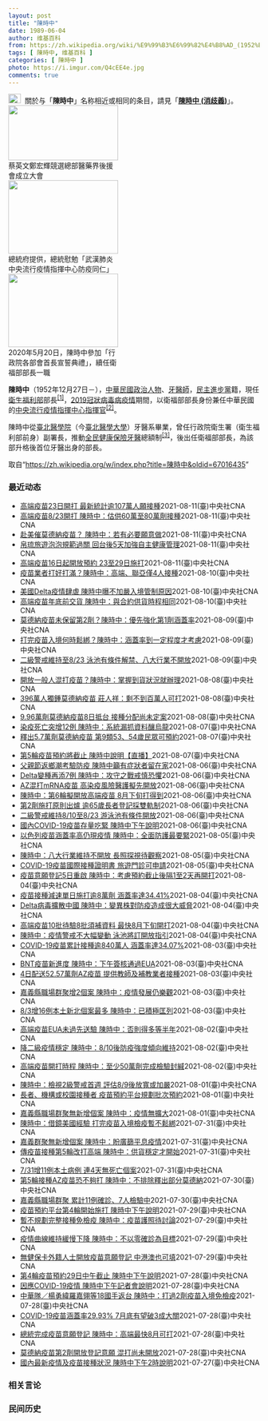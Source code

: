 ```yaml
---
layout: post
title: "陳時中"
date: 1989-06-04
author: 维基百科
from: https://zh.wikipedia.org/wiki/%E9%99%B3%E6%99%82%E4%B8%AD_(1952%E5%B9%B4)
tags: [ 陳時中, 维基百科 ]
categories: [ 陳時中 ]
photo: https://i.imgur.com/Q4cEE4e.jpg
comments: true
---
```

<div class="mw-parser-output"><div id="noteTA-54dafe5e" class="noteTA"><div class="noteTA-group"><div data-noteta-group-source="module" data-noteta-group="Medicine"></div></div></div>
<div role="note" class="hatnote navigation-not-searchable"><a href="/wiki/Wikipedia:%E6%B6%88%E6%AD%A7%E4%B9%89" title="Wikipedia:消歧义"><img alt="Disambig gray.svg" src="//upload.wikimedia.org/wikipedia/commons/thumb/5/5f/Disambig_gray.svg/25px-Disambig_gray.svg.png" decoding="async" width="25" height="19" srcset="//upload.wikimedia.org/wikipedia/commons/thumb/5/5f/Disambig_gray.svg/38px-Disambig_gray.svg.png 1.5x, //upload.wikimedia.org/wikipedia/commons/thumb/5/5f/Disambig_gray.svg/50px-Disambig_gray.svg.png 2x" data-file-width="220" data-file-height="168"></a>&nbsp;&nbsp;關於与「<b>陳時中</b>」名称相近或相同的条目，請見「<b><a href="/wiki/%E9%99%B3%E6%99%82%E4%B8%AD_(%E6%B6%88%E6%AD%A7%E7%BE%A9)" class="mw-disambig" title="陳時中 (消歧義)">陳時中 (消歧義)</a></b>」。</div>

<div class="thumb tright"><div class="thumbinner" style="width:222px;"><a href="/wiki/File:%E9%84%AD%E5%AE%8F%E8%BC%9D%E8%88%87%E9%86%AB%E6%94%BF%E4%BA%BA%E5%A3%AB%E5%90%88%E7%85%A7.jpg" class="image"><img alt="" src="//upload.wikimedia.org/wikipedia/commons/thumb/e/e0/%E9%84%AD%E5%AE%8F%E8%BC%9D%E8%88%87%E9%86%AB%E6%94%BF%E4%BA%BA%E5%A3%AB%E5%90%88%E7%85%A7.jpg/220px-%E9%84%AD%E5%AE%8F%E8%BC%9D%E8%88%87%E9%86%AB%E6%94%BF%E4%BA%BA%E5%A3%AB%E5%90%88%E7%85%A7.jpg" decoding="async" width="220" height="110" class="thumbimage" srcset="//upload.wikimedia.org/wikipedia/commons/thumb/e/e0/%E9%84%AD%E5%AE%8F%E8%BC%9D%E8%88%87%E9%86%AB%E6%94%BF%E4%BA%BA%E5%A3%AB%E5%90%88%E7%85%A7.jpg/330px-%E9%84%AD%E5%AE%8F%E8%BC%9D%E8%88%87%E9%86%AB%E6%94%BF%E4%BA%BA%E5%A3%AB%E5%90%88%E7%85%A7.jpg 1.5x, //upload.wikimedia.org/wikipedia/commons/thumb/e/e0/%E9%84%AD%E5%AE%8F%E8%BC%9D%E8%88%87%E9%86%AB%E6%94%BF%E4%BA%BA%E5%A3%AB%E5%90%88%E7%85%A7.jpg/440px-%E9%84%AD%E5%AE%8F%E8%BC%9D%E8%88%87%E9%86%AB%E6%94%BF%E4%BA%BA%E5%A3%AB%E5%90%88%E7%85%A7.jpg 2x" data-file-width="4160" data-file-height="2080"></a>  <div class="thumbcaption"><div class="magnify"><a href="/wiki/File:%E9%84%AD%E5%AE%8F%E8%BC%9D%E8%88%87%E9%86%AB%E6%94%BF%E4%BA%BA%E5%A3%AB%E5%90%88%E7%85%A7.jpg" class="internal" title="放大"></a></div>蔡英文鄭宏輝競選總部醫藥界後援會成立大會</div></div></div>
<div class="thumb tright"><div class="thumbinner" style="width:222px;"><a href="/wiki/File:02.07_%E7%B8%BD%E7%B5%B1%E6%85%B0%E5%8B%89%E3%80%8C%E5%9A%B4%E9%87%8D%E7%89%B9%E6%AE%8A%E5%82%B3%E6%9F%93%E6%80%A7%E8%82%BA%E7%82%8E%E4%B8%AD%E5%A4%AE%E6%B5%81%E8%A1%8C%E7%96%AB%E6%83%85%E6%8C%87%E6%8F%AE%E4%B8%AD%E5%BF%83%E9%98%B2%E7%96%AB%E5%90%8C%E4%BB%81%E3%80%8D_(49500116692).jpg" class="image"><img alt="" src="//upload.wikimedia.org/wikipedia/commons/thumb/9/95/02.07_%E7%B8%BD%E7%B5%B1%E6%85%B0%E5%8B%89%E3%80%8C%E5%9A%B4%E9%87%8D%E7%89%B9%E6%AE%8A%E5%82%B3%E6%9F%93%E6%80%A7%E8%82%BA%E7%82%8E%E4%B8%AD%E5%A4%AE%E6%B5%81%E8%A1%8C%E7%96%AB%E6%83%85%E6%8C%87%E6%8F%AE%E4%B8%AD%E5%BF%83%E9%98%B2%E7%96%AB%E5%90%8C%E4%BB%81%E3%80%8D_%2849500116692%29.jpg/220px-02.07_%E7%B8%BD%E7%B5%B1%E6%85%B0%E5%8B%89%E3%80%8C%E5%9A%B4%E9%87%8D%E7%89%B9%E6%AE%8A%E5%82%B3%E6%9F%93%E6%80%A7%E8%82%BA%E7%82%8E%E4%B8%AD%E5%A4%AE%E6%B5%81%E8%A1%8C%E7%96%AB%E6%83%85%E6%8C%87%E6%8F%AE%E4%B8%AD%E5%BF%83%E9%98%B2%E7%96%AB%E5%90%8C%E4%BB%81%E3%80%8D_%2849500116692%29.jpg" decoding="async" width="220" height="147" class="thumbimage" srcset="//upload.wikimedia.org/wikipedia/commons/thumb/9/95/02.07_%E7%B8%BD%E7%B5%B1%E6%85%B0%E5%8B%89%E3%80%8C%E5%9A%B4%E9%87%8D%E7%89%B9%E6%AE%8A%E5%82%B3%E6%9F%93%E6%80%A7%E8%82%BA%E7%82%8E%E4%B8%AD%E5%A4%AE%E6%B5%81%E8%A1%8C%E7%96%AB%E6%83%85%E6%8C%87%E6%8F%AE%E4%B8%AD%E5%BF%83%E9%98%B2%E7%96%AB%E5%90%8C%E4%BB%81%E3%80%8D_%2849500116692%29.jpg/330px-02.07_%E7%B8%BD%E7%B5%B1%E6%85%B0%E5%8B%89%E3%80%8C%E5%9A%B4%E9%87%8D%E7%89%B9%E6%AE%8A%E5%82%B3%E6%9F%93%E6%80%A7%E8%82%BA%E7%82%8E%E4%B8%AD%E5%A4%AE%E6%B5%81%E8%A1%8C%E7%96%AB%E6%83%85%E6%8C%87%E6%8F%AE%E4%B8%AD%E5%BF%83%E9%98%B2%E7%96%AB%E5%90%8C%E4%BB%81%E3%80%8D_%2849500116692%29.jpg 1.5x, //upload.wikimedia.org/wikipedia/commons/thumb/9/95/02.07_%E7%B8%BD%E7%B5%B1%E6%85%B0%E5%8B%89%E3%80%8C%E5%9A%B4%E9%87%8D%E7%89%B9%E6%AE%8A%E5%82%B3%E6%9F%93%E6%80%A7%E8%82%BA%E7%82%8E%E4%B8%AD%E5%A4%AE%E6%B5%81%E8%A1%8C%E7%96%AB%E6%83%85%E6%8C%87%E6%8F%AE%E4%B8%AD%E5%BF%83%E9%98%B2%E7%96%AB%E5%90%8C%E4%BB%81%E3%80%8D_%2849500116692%29.jpg/440px-02.07_%E7%B8%BD%E7%B5%B1%E6%85%B0%E5%8B%89%E3%80%8C%E5%9A%B4%E9%87%8D%E7%89%B9%E6%AE%8A%E5%82%B3%E6%9F%93%E6%80%A7%E8%82%BA%E7%82%8E%E4%B8%AD%E5%A4%AE%E6%B5%81%E8%A1%8C%E7%96%AB%E6%83%85%E6%8C%87%E6%8F%AE%E4%B8%AD%E5%BF%83%E9%98%B2%E7%96%AB%E5%90%8C%E4%BB%81%E3%80%8D_%2849500116692%29.jpg 2x" data-file-width="2048" data-file-height="1365"></a>  <div class="thumbcaption"><div class="magnify"><a href="/wiki/File:02.07_%E7%B8%BD%E7%B5%B1%E6%85%B0%E5%8B%89%E3%80%8C%E5%9A%B4%E9%87%8D%E7%89%B9%E6%AE%8A%E5%82%B3%E6%9F%93%E6%80%A7%E8%82%BA%E7%82%8E%E4%B8%AD%E5%A4%AE%E6%B5%81%E8%A1%8C%E7%96%AB%E6%83%85%E6%8C%87%E6%8F%AE%E4%B8%AD%E5%BF%83%E9%98%B2%E7%96%AB%E5%90%8C%E4%BB%81%E3%80%8D_(49500116692).jpg" class="internal" title="放大"></a></div>總統府提供，總統慰勉「武漢肺炎中央流行疫情指揮中心防疫同仁」</div></div></div>
<div class="thumb tright"><div class="thumbinner" style="width:222px;"><a href="/wiki/File:05.20_%E7%B8%BD%E7%B5%B1%E4%B8%BB%E6%8C%81%E3%80%8C%E8%A1%8C%E6%94%BF%E9%99%A2%E5%89%AF%E9%99%A2%E9%95%B7%E6%9A%A8%E5%90%84%E9%83%A8%E6%9C%83%E9%A6%96%E9%95%B7%E5%AE%A3%E8%AA%93%E5%85%B8%E7%A6%AE%E3%80%8D-%E9%99%B3%E6%99%82%E4%B8%AD.jpg" class="image"><img alt="" src="//upload.wikimedia.org/wikipedia/commons/thumb/a/aa/05.20_%E7%B8%BD%E7%B5%B1%E4%B8%BB%E6%8C%81%E3%80%8C%E8%A1%8C%E6%94%BF%E9%99%A2%E5%89%AF%E9%99%A2%E9%95%B7%E6%9A%A8%E5%90%84%E9%83%A8%E6%9C%83%E9%A6%96%E9%95%B7%E5%AE%A3%E8%AA%93%E5%85%B8%E7%A6%AE%E3%80%8D-%E9%99%B3%E6%99%82%E4%B8%AD.jpg/220px-05.20_%E7%B8%BD%E7%B5%B1%E4%B8%BB%E6%8C%81%E3%80%8C%E8%A1%8C%E6%94%BF%E9%99%A2%E5%89%AF%E9%99%A2%E9%95%B7%E6%9A%A8%E5%90%84%E9%83%A8%E6%9C%83%E9%A6%96%E9%95%B7%E5%AE%A3%E8%AA%93%E5%85%B8%E7%A6%AE%E3%80%8D-%E9%99%B3%E6%99%82%E4%B8%AD.jpg" decoding="async" width="220" height="147" class="thumbimage" srcset="//upload.wikimedia.org/wikipedia/commons/thumb/a/aa/05.20_%E7%B8%BD%E7%B5%B1%E4%B8%BB%E6%8C%81%E3%80%8C%E8%A1%8C%E6%94%BF%E9%99%A2%E5%89%AF%E9%99%A2%E9%95%B7%E6%9A%A8%E5%90%84%E9%83%A8%E6%9C%83%E9%A6%96%E9%95%B7%E5%AE%A3%E8%AA%93%E5%85%B8%E7%A6%AE%E3%80%8D-%E9%99%B3%E6%99%82%E4%B8%AD.jpg/330px-05.20_%E7%B8%BD%E7%B5%B1%E4%B8%BB%E6%8C%81%E3%80%8C%E8%A1%8C%E6%94%BF%E9%99%A2%E5%89%AF%E9%99%A2%E9%95%B7%E6%9A%A8%E5%90%84%E9%83%A8%E6%9C%83%E9%A6%96%E9%95%B7%E5%AE%A3%E8%AA%93%E5%85%B8%E7%A6%AE%E3%80%8D-%E9%99%B3%E6%99%82%E4%B8%AD.jpg 1.5x, //upload.wikimedia.org/wikipedia/commons/thumb/a/aa/05.20_%E7%B8%BD%E7%B5%B1%E4%B8%BB%E6%8C%81%E3%80%8C%E8%A1%8C%E6%94%BF%E9%99%A2%E5%89%AF%E9%99%A2%E9%95%B7%E6%9A%A8%E5%90%84%E9%83%A8%E6%9C%83%E9%A6%96%E9%95%B7%E5%AE%A3%E8%AA%93%E5%85%B8%E7%A6%AE%E3%80%8D-%E9%99%B3%E6%99%82%E4%B8%AD.jpg/440px-05.20_%E7%B8%BD%E7%B5%B1%E4%B8%BB%E6%8C%81%E3%80%8C%E8%A1%8C%E6%94%BF%E9%99%A2%E5%89%AF%E9%99%A2%E9%95%B7%E6%9A%A8%E5%90%84%E9%83%A8%E6%9C%83%E9%A6%96%E9%95%B7%E5%AE%A3%E8%AA%93%E5%85%B8%E7%A6%AE%E3%80%8D-%E9%99%B3%E6%99%82%E4%B8%AD.jpg 2x" data-file-width="2508" data-file-height="1672"></a>  <div class="thumbcaption"><div class="magnify"><a href="/wiki/File:05.20_%E7%B8%BD%E7%B5%B1%E4%B8%BB%E6%8C%81%E3%80%8C%E8%A1%8C%E6%94%BF%E9%99%A2%E5%89%AF%E9%99%A2%E9%95%B7%E6%9A%A8%E5%90%84%E9%83%A8%E6%9C%83%E9%A6%96%E9%95%B7%E5%AE%A3%E8%AA%93%E5%85%B8%E7%A6%AE%E3%80%8D-%E9%99%B3%E6%99%82%E4%B8%AD.jpg" class="internal" title="放大"></a></div>2020年5月20日，陳時中參加「行政院各部會首長宣誓典禮」，續任衛福部部長一職</div></div></div>
<p><b>陳時中</b>（1952年12月27日<span class="useeditintro" title="Template:BLP editintro">－</span>），<a href="/wiki/%E4%B8%AD%E8%8F%AF%E6%B0%91%E5%9C%8B" title="中華民國">中華民國</a><a href="/wiki/%E6%94%BF%E6%B2%BB%E4%BA%BA%E7%89%A9" title="政治人物">政治人物</a>、<a href="/wiki/%E7%89%99%E9%86%AB%E5%B8%AB" class="mw-redirect" title="牙醫師">牙醫師</a>，<a href="/wiki/%E6%B0%91%E4%B8%BB%E9%80%B2%E6%AD%A5%E9%BB%A8" title="民主進步黨">民主進步黨</a>籍，現任<a href="/wiki/%E4%B8%AD%E8%8F%AF%E6%B0%91%E5%9C%8B%E8%A1%9B%E7%94%9F%E7%A6%8F%E5%88%A9%E9%83%A8" title="中華民國衛生福利部">衛生福利部</a>部長<sup id="cite_ref-1" class="reference"><a href="#cite_note-1">[1]</a></sup>，<a href="/wiki/2019%E5%86%A0%E7%8B%80%E7%97%85%E6%AF%92%E7%97%85%E8%87%BA%E7%81%A3%E7%96%AB%E6%83%85" title="2019冠狀病毒病臺灣疫情">2019冠狀病毒病疫情</a>期間，以衛福部部長身份兼任中華民國的<a href="/wiki/%E5%9C%8B%E5%AE%B6%E8%A1%9B%E7%94%9F%E6%8C%87%E6%8F%AE%E4%B8%AD%E5%BF%83%E4%B8%AD%E5%A4%AE%E6%B5%81%E8%A1%8C%E7%96%AB%E6%83%85%E6%8C%87%E6%8F%AE%E4%B8%AD%E5%BF%83" title="國家衛生指揮中心中央流行疫情指揮中心">中央流行疫情指揮中心</a><a href="/wiki/%E6%8C%87%E6%8F%AE%E5%AE%98" title="指揮官">指揮官</a><sup id="cite_ref-2" class="reference"><a href="#cite_note-2">[2]</a></sup>。
</p><p>陳時中從<a href="/wiki/%E8%87%BA%E5%8C%97%E9%86%AB%E5%AD%B8%E9%99%A2" class="mw-redirect" title="臺北醫學院">臺北醫學院</a>（今<a href="/wiki/%E8%87%BA%E5%8C%97%E9%86%AB%E5%AD%B8%E5%A4%A7%E5%AD%B8" title="臺北醫學大學">臺北醫學大學</a>）牙醫系畢業，曾任行政院衛生署（衛生福利部前身）副署長，推動<a href="/wiki/%E5%85%A8%E6%B0%91%E5%81%A5%E5%BA%B7%E4%BF%9D%E9%9A%AA" title="全民健康保險">全民健康保險</a><a href="/wiki/%E7%89%99%E9%86%AB" title="牙醫">牙醫</a>總額制<sup id="cite_ref-3" class="reference"><a href="#cite_note-3">[3]</a></sup>，後出任衛福部部長，為該部升格後首位牙醫出身的部長。
</p>
</div><noscript><img src="//zh.wikipedia.org/wiki/Special:CentralAutoLogin/start?type=1x1" alt="" title="" width="1" height="1" style="border: none; position: absolute;"></noscript>
<div class="printfooter">取自“<a dir="ltr" href="https://zh.wikipedia.org/w/index.php?title=陳時中&amp;oldid=67016435">https://zh.wikipedia.org/w/index.php?title=陳時中&amp;oldid=67016435</a>”</div><div id="recent-news"><h3>最近动态</h3><ul><li><a href="https://nodebe4.github.io/waimei/2021-08-11/%E9%AB%98%E7%AB%AF%E7%96%AB%E8%8B%9723%E6%97%A5%E9%96%8B%E6%89%93-%E6%9C%80%E6%96%B0%E7%B5%B1%E8%A8%88%E9%80%BE107%E8%90%AC%E4%BA%BA%E9%A1%98%E6%8E%A5%E7%A8%AE" title="高端疫苗23日開打 最新統計逾107萬人願接種—— 高端疫苗23日開打，登記高端疫苗11日下午上升至107萬5740人。（食藥署提供） （中央社記者陳婕翎台北11日電）指揮中心指揮官陳時中今天下...">高端疫苗23日開打 最新統計逾107萬人願接種</a><time>2021-08-11</time><a class="tag">(臺)中央社CNA</a></li>
<li><a href="https://nodebe4.github.io/waimei/2021-08-11/%E9%AB%98%E7%AB%AF%E7%96%AB%E8%8B%978-23%E9%96%8B%E6%89%93-%E9%99%B3%E6%99%82%E4%B8%AD-%E4%BC%B0%E4%BE%9B60%E8%90%AC%E8%87%B380%E8%90%AC%E5%8A%91%E6%8E%A5%E7%A8%AE" title="高端疫苗8/23開打 陳時中：估供60萬至80萬劑接種—— 第6輪COVID-19疫苗23至29日施打，疫情指揮官陳時中11日表示，這一輪接種高端疫苗，將至少提供60萬劑，若檢驗封緘順利貨量有望...">高端疫苗8/23開打 陳時中：估供60萬至80萬劑接種</a><time>2021-08-11</time><a class="tag">(臺)中央社CNA</a></li>
<li><a href="https://nodebe4.github.io/waimei/2021-08-11/%E8%B5%B4%E7%BE%8E%E5%82%AC%E8%8E%AB%E5%BE%B7%E7%B4%8D%E7%96%AB%E8%8B%97-%E9%99%B3%E6%99%82%E4%B8%AD-%E8%8B%A5%E6%9C%89%E5%BF%85%E8%A6%81%E9%A1%98%E6%84%8F%E5%81%9A" title="赴美催莫德納疫苗？ 陳時中：若有必要願意做—— 南韓將派代表團赴美國抗議莫德納兩度延遲交貨，對於媒體詢問台灣是否比照赴美催貨，指揮中心指揮官陳時中11日說，若有必要，任何作為都願意做。（中央社檔...">赴美催莫德納疫苗？ 陳時中：若有必要願意做</a><time>2021-08-11</time><a class="tag">(臺)中央社CNA</a></li>
<li><a href="https://nodebe4.github.io/waimei/2021-08-11/%E5%B8%9B%E7%90%89%E6%97%85%E9%81%8A%E6%B3%A1%E6%B3%A1%E8%A6%8F%E7%AF%84%E9%81%8E%E9%97%9C-%E5%9B%9E%E5%8F%B0%E5%BE%8C5%E5%A4%A9%E5%8A%A0%E5%BC%B7%E8%87%AA%E4%B8%BB%E5%81%A5%E5%BA%B7%E7%AE%A1%E7%90%86" title="帛琉旅遊泡泡規範過關 回台後5天加強自主健康管理—— 疫情指揮中心指揮官陳時中11日表示，已經檢視通過重啟台帛旅遊泡泡相關規範；自帛琉返台旅客，入境台灣後5天內實施加強自主健康管理，這5天不強制...">帛琉旅遊泡泡規範過關 回台後5天加強自主健康管理</a><time>2021-08-11</time><a class="tag">(臺)中央社CNA</a></li>
<li><a href="https://nodebe4.github.io/waimei/2021-08-11/%E9%AB%98%E7%AB%AF%E7%96%AB%E8%8B%9716%E6%97%A5%E8%B5%B7%E9%96%8B%E6%94%BE%E9%A0%90%E7%B4%84-23%E8%87%B329%E6%97%A5%E6%96%BD%E6%89%93" title="高端疫苗16日起開放預約 23至29日施打—— 指揮中心指揮官陳時中公布，COVID-19公費疫苗預約平台第6期預約自16日上午10時開放，本期可接種疫苗為高端疫苗。圖為高端疫苗預充填針劑樣品。...">高端疫苗16日起開放預約 23至29日施打</a><time>2021-08-11</time><a class="tag">(臺)中央社CNA</a></li>
<li><a href="https://nodebe4.github.io/waimei/2021-08-10/%E7%96%AB%E8%8B%97%E6%A5%AD%E8%80%85%E6%89%93%E5%A5%BD%E6%89%93%E6%BB%BF-%E9%99%B3%E6%99%82%E4%B8%AD-%E9%AB%98%E7%AB%AF-%E8%81%AF%E4%BA%9E%E5%83%854%E4%BA%BA%E6%8E%A5%E7%A8%AE" title="疫苗業者打好打滿？陳時中：高端、聯亞僅4人接種—— 有立委質疑疫苗業者特權打疫苗，中央流行疫情指揮中心指揮官陳時中10日表示，有4家疫苗廠商、3家倉儲物流業者共2614人接種疫苗，但高端、聯亞員...">疫苗業者打好打滿？陳時中：高端、聯亞僅4人接種</a><time>2021-08-10</time><a class="tag">(臺)中央社CNA</a></li>
<li><a href="https://nodebe4.github.io/waimei/2021-08-10/%E7%BE%8E%E5%9C%8BDelta%E7%96%AB%E6%83%85%E8%82%86%E8%99%90-%E9%99%B3%E6%99%82%E4%B8%AD%E6%9B%9D%E4%B8%8D%E5%8A%A0%E5%9A%B4%E5%85%A5%E5%A2%83%E7%AE%A1%E5%88%B6%E5%8E%9F%E5%9B%A0" title="美國Delta疫情肆虐 陳時中曝不加嚴入境管制原因—— 指揮中心指揮官陳時中解釋，之所以不將入境者通通安排到集中檢疫所，主要是考量國內萬一出現疫情，會需要集中檢疫所作為緩衝空間。圖為旅客穿著防護...">美國Delta疫情肆虐 陳時中曝不加嚴入境管制原因</a><time>2021-08-10</time><a class="tag">(臺)中央社CNA</a></li>
<li><a href="https://nodebe4.github.io/waimei/2021-08-10/%E9%AB%98%E7%AB%AF%E7%96%AB%E8%8B%97%E5%B9%B4%E5%BA%95%E5%89%8D%E4%BA%A4%E8%B2%A8-%E9%99%B3%E6%99%82%E4%B8%AD-%E8%88%87%E5%90%88%E7%B4%84%E4%BE%9B%E8%B2%A8%E6%99%82%E7%A8%8B%E7%9B%B8%E5%90%8C" title="高端疫苗年底前交貨 陳時中：與合約供貨時程相同—— 高端公司9日表示，與政府簽訂的500萬劑COVID-19疫苗採購合約，將在年底以前提早交貨完畢。（食藥署提供） （中央社記者陳婕翎、張茗喧台北...">高端疫苗年底前交貨 陳時中：與合約供貨時程相同</a><time>2021-08-10</time><a class="tag">(臺)中央社CNA</a></li>
<li><a href="https://nodebe4.github.io/waimei/2021-08-09/%E8%8E%AB%E5%BE%B7%E7%B4%8D%E7%96%AB%E8%8B%97%E6%9C%AA%E4%BF%9D%E7%95%99%E7%AC%AC2%E5%8A%91-%E9%99%B3%E6%99%82%E4%B8%AD-%E5%84%AA%E5%85%88%E5%BC%B7%E5%8C%96%E7%AC%AC1%E5%8A%91%E6%B6%B5%E8%93%8B%E7%8E%87" title="莫德納疫苗未保留第2劑？陳時中：優先強化第1劑涵蓋率—— 對於外界擔心莫德納疫苗到貨量少怕等不到第2劑，質疑中央無事先保留，指揮中心指揮官陳時中9日重申，始終秉持強化第1劑涵蓋率。圖為台北花博爭...">莫德納疫苗未保留第2劑？陳時中：優先強化第1劑涵蓋率</a><time>2021-08-09</time><a class="tag">(臺)中央社CNA</a></li>
<li><a href="https://nodebe4.github.io/waimei/2021-08-09/%E6%89%93%E5%AE%8C%E7%96%AB%E8%8B%97%E5%85%A5%E5%A2%83%E4%BD%95%E6%99%82%E9%AC%86%E7%B6%81-%E9%99%B3%E6%99%82%E4%B8%AD-%E6%B6%B5%E8%93%8B%E7%8E%87%E5%88%B0%E4%B8%80%E5%AE%9A%E7%A8%8B%E5%BA%A6%E6%89%8D%E8%80%83%E6%85%AE" title="打完疫苗入境何時鬆綁？陳時中：涵蓋率到一定程度才考慮—— 指揮中心指揮官陳時中9日表示，等到國內疫苗涵蓋率達一定程度，才會考慮鬆綁入境檢疫措施。圖為桃園機場旅客。（中央社檔案照片） （中央社記者...">打完疫苗入境何時鬆綁？陳時中：涵蓋率到一定程度才考慮</a><time>2021-08-09</time><a class="tag">(臺)中央社CNA</a></li>
<li><a href="https://nodebe4.github.io/waimei/2021-08-09/%E4%BA%8C%E7%B4%9A%E8%AD%A6%E6%88%92%E7%B6%AD%E6%8C%81%E8%87%B38-23-%E6%B3%B3%E6%B1%A0%E6%9C%89%E6%A2%9D%E4%BB%B6%E8%A7%A3%E7%A6%81-%E5%85%AB%E5%A4%A7%E8%A1%8C%E6%A5%AD%E4%B8%8D%E9%96%8B%E6%94%BE" title="二級警戒維持至8/23 泳池有條件解禁、八大行業不開放—— 指揮中心指揮官陳時中9日宣布，自10日至23日維持疫情警戒標準為第二級，但游泳池有條件開放。（指揮中心提供） （中央社記者陳婕翎、張茗...">二級警戒維持至8/23 泳池有條件解禁、八大行業不開放</a><time>2021-08-09</time><a class="tag">(臺)中央社CNA</a></li>
<li><a href="https://nodebe4.github.io/waimei/2021-08-08/%E9%96%8B%E6%94%BE%E4%B8%80%E8%88%AC%E4%BA%BA%E6%B7%B7%E6%89%93%E7%96%AB%E8%8B%97-%E9%99%B3%E6%99%82%E4%B8%AD-%E6%8E%8C%E6%8F%A1%E5%88%B0%E8%B2%A8%E7%8B%80%E6%B3%81%E5%B0%B1%E8%BE%A6%E7%90%86" title="開放一般人混打疫苗？陳時中：掌握到貨狀況就辦理—— （中央社記者陳婕翎、張茗喧台北8日電）針對COVID-19專責醫療院所設置專責病房、負壓隔離病房或採檢院所第一線醫護人員，本週起開放混打疫苗；...">開放一般人混打疫苗？陳時中：掌握到貨狀況就辦理</a><time>2021-08-08</time><a class="tag">(臺)中央社CNA</a></li>
<li><a href="https://nodebe4.github.io/waimei/2021-08-08/396%E8%90%AC%E4%BA%BA%E7%8D%A8%E9%8D%BE%E8%8E%AB%E5%BE%B7%E7%B4%8D%E7%96%AB%E8%8B%97-%E8%8E%8A%E4%BA%BA%E7%A5%A5-%E5%89%A9%E4%B8%8D%E5%88%B0%E7%99%BE%E8%90%AC%E4%BA%BA%E5%8F%AF%E6%89%93" title="396萬人獨鍾莫德納疫苗 莊人祥：剩不到百萬人可打—— （中央社記者陳婕翎、張茗喧台北8日電）COVID-19疫苗最新意願登記，達396萬人獨鍾莫德納疫苗，但指揮官陳時中今天下午坦言，莫德納的量...">396萬人獨鍾莫德納疫苗 莊人祥：剩不到百萬人可打</a><time>2021-08-08</time><a class="tag">(臺)中央社CNA</a></li>
<li><a href="https://nodebe4.github.io/waimei/2021-08-08/9.96%E8%90%AC%E5%8A%91%E8%8E%AB%E5%BE%B7%E7%B4%8D%E7%96%AB%E8%8B%978%E6%97%A5%E6%8A%B5%E5%8F%B0-%E6%8E%A5%E7%A8%AE%E5%88%86%E9%85%8D%E5%B0%9A%E6%9C%AA%E5%AE%9A%E6%A1%88" title="9.96萬劑莫德納疫苗8日抵台 接種分配尚未定案—— 疫情指揮中心指揮官陳時中8日表示，第5批採購莫德納疫苗9.96萬劑預定下午3時50分抵達桃園國際機場。圖為行政院長蘇貞昌在臉書曝光莫德納疫苗...">9.96萬劑莫德納疫苗8日抵台 接種分配尚未定案</a><time>2021-08-08</time><a class="tag">(臺)中央社CNA</a></li>
<li><a href="https://nodebe4.github.io/waimei/2021-08-07/%E6%9F%93%E7%96%AB%E6%AD%BB%E4%BA%A1%E7%AA%81%E5%A2%9E12%E4%BE%8B-%E9%99%B3%E6%99%82%E4%B8%AD-%E7%B3%BB%E7%B5%B1%E6%BC%8F%E6%8A%93%E8%B3%87%E6%96%99%E9%87%80%E7%83%8F%E9%BE%8D" title="染疫死亡突增12例 陳時中：系統漏抓資料釀烏龍—— 國內COVID-19死亡個案7日新增12例，指揮中心指揮官陳時中解釋，主要是日前修改系統，導致彙整死亡個案時漏抓資料。（中央社檔案照片） （中...">染疫死亡突增12例 陳時中：系統漏抓資料釀烏龍</a><time>2021-08-07</time><a class="tag">(臺)中央社CNA</a></li>
<li><a href="https://nodebe4.github.io/waimei/2021-08-07/%E9%87%8B%E5%87%BA5.7%E8%90%AC%E5%8A%91%E8%8E%AB%E5%BE%B7%E7%B4%8D%E7%96%AB%E8%8B%97-%E7%AC%AC9%E9%A1%9E53-54%E6%AD%B2%E6%B0%91%E7%9C%BE%E5%8F%AF%E9%A0%90%E7%B4%84" title="釋出5.7萬劑莫德納疫苗 第9類53、54歲民眾可預約—— （中央社記者張茗喧、江慧珺台北7日電）因應第5輪僅85%民眾預約疫苗，指揮中心指揮官陳時中今天宣布釋出5.7萬名莫德納名額，凡是7月1...">釋出5.7萬劑莫德納疫苗  第9類53、54歲民眾可預約</a><time>2021-08-07</time><a class="tag">(臺)中央社CNA</a></li>
<li><a href="https://nodebe4.github.io/waimei/2021-08-07/%E7%AC%AC5%E8%BC%AA%E7%96%AB%E8%8B%97%E9%A0%90%E7%B4%84%E5%B0%87%E6%88%AA%E6%AD%A2-%E9%99%B3%E6%99%82%E4%B8%AD%E8%AA%AA%E6%98%8E-%E7%9B%B4%E6%92%AD" title="第5輪疫苗預約將截止 陳時中說明【直播】—— 影片來源：衛生福利部疾病管制署 （中央社記者江慧珺台北7日電）第5輪疫苗預約將截止，受到熱帶性低氣壓及西南氣流影響，西半部多個縣市停班課，COVID...">第5輪疫苗預約將截止 陳時中說明【直播】</a><time>2021-08-07</time><a class="tag">(臺)中央社CNA</a></li>
<li><a href="https://nodebe4.github.io/waimei/2021-08-06/%E7%88%B6%E8%A6%AA%E7%AF%80%E8%BF%94%E9%84%89%E6%BD%AE%E8%80%83%E9%A9%97%E9%98%B2%E7%96%AB-%E9%99%B3%E6%99%82%E4%B8%AD%E7%B1%B2%E6%9C%89%E7%97%87%E7%8B%80%E8%80%85%E7%95%99%E5%9C%A8%E5%AE%B6" title="父親節返鄉潮考驗防疫 陳時中籲有症狀者留在家—— 父親節返鄉潮將近，指揮中心指揮官陳時中6日呼籲有症狀務必留在家休息。圖為連假期間，民眾帶著行李箱準備搭車。（中央社檔案照片） （中央社記者張茗喧...">父親節返鄉潮考驗防疫 陳時中籲有症狀者留在家</a><time>2021-08-06</time><a class="tag">(臺)中央社CNA</a></li>
<li><a href="https://nodebe4.github.io/waimei/2021-08-06/Delta%E8%AE%8A%E7%A8%AE%E5%86%8D%E6%B7%BB7%E4%BE%8B-%E9%99%B3%E6%99%82%E4%B8%AD-%E6%94%BB%E5%AE%88%E4%B9%8B%E6%88%B0%E6%88%92%E6%85%8E%E6%81%90%E6%87%BC" title="Delta變種再添7例 陳時中：攻守之戰戒慎恐懼—— 指揮中心6日公布最新COVID-19病毒基因定序結果，國內再增7例Delta變異株境外移入個案。圖為桃園機場旅客檢疫處。（中央社檔案照片） ...">Delta變種再添7例 陳時中：攻守之戰戒慎恐懼</a><time>2021-08-06</time><a class="tag">(臺)中央社CNA</a></li>
<li><a href="https://nodebe4.github.io/waimei/2021-08-06/AZ%E6%B7%B7%E6%89%93mRNA%E7%96%AB%E8%8B%97-%E9%AB%98%E6%9F%93%E7%96%AB%E9%A2%A8%E9%9A%AA%E9%86%AB%E8%AD%B7%E6%93%AC%E5%85%88%E9%96%8B%E6%94%BE" title="AZ混打mRNA疫苗 高染疫風險醫護擬先開放—— AZ混打mRNA疫苗政策有新方向，中央流行疫情指揮中心指揮官陳時中表示，未來擬優先開放第一線直接接觸染疫個案的醫護混打，以即時增加防護能力。（中...">AZ混打mRNA疫苗 高染疫風險醫護擬先開放</a><time>2021-08-06</time><a class="tag">(臺)中央社CNA</a></li>
<li><a href="https://nodebe4.github.io/waimei/2021-08-06/%E9%99%B3%E6%99%82%E4%B8%AD-%E7%AC%AC6%E8%BC%AA%E6%93%AC%E9%96%8B%E6%94%BE%E9%AB%98%E7%AB%AF%E7%96%AB%E8%8B%97-8%E6%9C%88%E4%B8%8B%E6%97%AC%E6%89%93%E5%BE%97%E5%88%B0" title="陳時中：第6輪擬開放高端疫苗 8月下旬打得到—— 指揮中心指揮官陳時中表示，根據目前規劃，預計第6輪開打高端疫苗，預計8月下旬就打得到。（衛福部食藥署提供） （中央社記者張茗喧、江慧珺台北6日電...">陳時中：第6輪擬開放高端疫苗 8月下旬打得到</a><time>2021-08-06</time><a class="tag">(臺)中央社CNA</a></li>
<li><a href="https://nodebe4.github.io/waimei/2021-08-06/%E7%AC%AC2%E5%8A%91%E6%96%BD%E6%89%93%E5%8E%9F%E5%89%87%E5%87%BA%E7%88%90-%E9%80%BE65%E6%AD%B2%E9%95%B7%E8%80%85%E7%99%BB%E8%A8%98%E6%8E%A1%E9%9B%99%E8%BB%8C%E5%88%B6" title="第2劑施打原則出爐 逾65歲長者登記採雙軌制—— 疫情指揮官陳時中6日宣布第2劑疫苗施打原則，65歲以上第1劑滿10週就能上平台登記或由政府預約。（中央社檔案照片） （中央社記者張茗喧、江慧珺台...">第2劑施打原則出爐 逾65歲長者登記採雙軌制</a><time>2021-08-06</time><a class="tag">(臺)中央社CNA</a></li>
<li><a href="https://nodebe4.github.io/waimei/2021-08-06/%E4%BA%8C%E7%B4%9A%E8%AD%A6%E6%88%92%E7%B6%AD%E6%8C%818-10%E8%87%B38-23-%E6%B8%B8%E6%B3%B3%E6%B1%A0%E6%9C%89%E6%A2%9D%E4%BB%B6%E9%96%8B%E6%94%BE" title="二級警戒維持8/10至8/23 游泳池有條件開放—— 疫情指揮中心指揮官陳時中宣布，8月10日至23日全國維持二級警戒，但將有條件開放游泳池，須落實預約制、實聯制。圖為新莊運動中心游泳池。（中央...">二級警戒維持8/10至8/23 游泳池有條件開放</a><time>2021-08-06</time><a class="tag">(臺)中央社CNA</a></li>
<li><a href="https://nodebe4.github.io/waimei/2021-08-06/%E5%9C%8B%E5%85%A7COVID-19%E7%96%AB%E8%8B%97%E5%AD%98%E9%87%8F%E5%90%83%E7%B7%8A-%E9%99%B3%E6%99%82%E4%B8%AD%E4%B8%8B%E5%8D%88%E8%AA%AA%E6%98%8E" title="國內COVID-19疫苗存量吃緊 陳時中下午說明—— （中央社記者江慧珺台北6日電）第5輪疫苗昨天開放預約，符合資格者已完成約7成，但因疫苗供貨不足，第4 、5輪施打完畢後，若無新疫苗進貨，國內...">國內COVID-19疫苗存量吃緊 陳時中下午說明</a><time>2021-08-06</time><a class="tag">(臺)中央社CNA</a></li>
<li><a href="https://nodebe4.github.io/waimei/2021-08-05/%E4%BB%A5%E8%89%B2%E5%88%97%E7%96%AB%E8%8B%97%E6%B6%B5%E8%93%8B%E7%8E%87%E9%AB%98%E4%BB%8D%E7%8F%BE%E7%96%AB%E6%83%85-%E9%99%B3%E6%99%82%E4%B8%AD-%E5%85%A8%E9%9D%A2%E9%98%B2%E8%AD%B7%E6%9C%80%E8%A6%81%E7%B7%8A" title="以色列疫苗涵蓋率高仍現疫情 陳時中：全面防護最要緊—— （中央社記者陳婕翎、江慧珺台北5日電）國內COVID-19疫苗短缺，指揮中心指揮官陳時中說，昨天接種9.7萬劑，與現階段每日接種數約10萬...">以色列疫苗涵蓋率高仍現疫情 陳時中：全面防護最要緊</a><time>2021-08-05</time><a class="tag">(臺)中央社CNA</a></li>
<li><a href="https://nodebe4.github.io/waimei/2021-08-05/%E9%99%B3%E6%99%82%E4%B8%AD-%E5%85%AB%E5%A4%A7%E8%A1%8C%E6%A5%AD%E7%B6%AD%E6%8C%81%E4%B8%8D%E9%96%8B%E6%94%BE-%E9%95%B7%E7%85%A7%E6%8E%A2%E8%A6%96%E5%BE%85%E8%A7%80%E5%AF%9F" title="陳時中：八大行業維持不開放 長照探視待觀察—— 對於台北市政府討論萬華茶藝館分3階段復業，中央流行疫情指揮中心指揮官陳時中5日表示，八大行業目前不在開放之列。（中央社檔案照片） （中央社記者江慧...">陳時中：八大行業維持不開放 長照探視待觀察</a><time>2021-08-05</time><a class="tag">(臺)中央社CNA</a></li>
<li><a href="https://nodebe4.github.io/waimei/2021-08-05/COVID-19%E7%96%AB%E8%8B%97%E5%9C%8B%E9%9A%9B%E6%8E%A5%E7%A8%AE%E8%AD%89%E6%98%8E%E6%9B%B8-%E6%97%85%E9%81%8A%E9%96%80%E8%A8%BA%E5%8F%AF%E7%94%B3%E8%AB%8B" title="COVID-19疫苗國際接種證明書 旅遊門診可申請—— （中央社記者陳婕翎、江慧珺台北5日電）COVID-19國際疫情蠢動，各國陸續制定入境條件須持有疫苗接種證明，指揮中心指揮官陳時中今天表示，...">COVID-19疫苗國際接種證明書 旅遊門診可申請</a><time>2021-08-05</time><a class="tag">(臺)中央社CNA</a></li>
<li><a href="https://nodebe4.github.io/waimei/2021-08-04/%E7%96%AB%E8%8B%97%E6%84%8F%E9%A1%98%E7%99%BB%E8%A8%985%E6%97%A5%E9%87%8D%E5%95%9F-%E9%99%B3%E6%99%82%E4%B8%AD-%E8%80%83%E6%85%AE%E9%A0%90%E7%B4%84%E6%88%AA%E6%AD%A2%E5%BE%8C%E9%9A%941%E8%87%B32%E5%A4%A9%E5%86%8D%E9%96%8B%E6%89%93" title="疫苗意願登記5日重啟 陳時中：考慮預約截止後隔1至2天再開打—— 第5輪疫苗預約5日上午開放，意願登記則於下午重啟。指揮官陳時中4日表示，先前疫苗銜接有空檔，造成地方不安全感，故規劃預約截止到開...">疫苗意願登記5日重啟 陳時中：考慮預約截止後隔1至2天再開打</a><time>2021-08-04</time><a class="tag">(臺)中央社CNA</a></li>
<li><a href="https://nodebe4.github.io/waimei/2021-08-04/%E7%96%AB%E8%8B%97%E6%8E%A5%E7%A8%AE%E6%B8%9B%E9%80%9F%E5%96%AE%E6%97%A5%E6%96%BD%E6%89%93%E9%80%BE8%E8%90%AC%E5%8A%91-%E6%B6%B5%E8%93%8B%E7%8E%87%E9%81%9434.41" title="疫苗接種減速單日施打逾8萬劑 涵蓋率達34.41%—— （中央社記者陳婕翎、江慧珺台北4日電）國內COVID-19疫苗存量吃緊，接種減速，指揮中心指揮官陳時中今天下午坦言，昨天接種數確實較少，單...">疫苗接種減速單日施打逾8萬劑  涵蓋率達34.41%</a><time>2021-08-04</time><a class="tag">(臺)中央社CNA</a></li>
<li><a href="https://nodebe4.github.io/waimei/2021-08-04/Delta%E7%97%85%E6%AF%92%E6%93%B4%E6%95%A3%E4%B8%AD%E5%9C%8B-%E9%99%B3%E6%99%82%E4%B8%AD-%E8%AE%8A%E7%95%B0%E6%A0%AA%E5%B0%8D%E9%98%B2%E7%96%AB%E9%80%A0%E6%88%90%E5%BE%88%E5%A4%A7%E5%A8%81%E8%84%85" title="Delta病毒擴散中國 陳時中：變異株對防疫造成很大威脅—— 中國近期疫情從7月20日南京機場開始傳播，湖南張家界又成為另一個散發源頭，海南島8月1日也出現1例確診者，Delta變異株疫情迅速向...">Delta病毒擴散中國 陳時中：變異株對防疫造成很大威脅</a><time>2021-08-04</time><a class="tag">(臺)中央社CNA</a></li>
<li><a href="https://nodebe4.github.io/waimei/2021-08-04/%E9%AB%98%E7%AB%AF%E7%96%AB%E8%8B%9710%E6%89%B9%E5%BE%85%E9%A9%978%E6%89%B9%E9%A0%88%E8%A3%9C%E8%B3%87%E6%96%99-%E6%9C%80%E5%BF%AB8%E6%9C%88%E4%B8%8B%E6%97%AC%E9%96%8B%E6%89%93" title="高端疫苗10批待驗8批須補資料 最快8月下旬開打—— （中央社記者陳婕翎、江慧珺台北4日電）疫情指揮中心指揮官陳時中今天表示，截至目前，高端疫苗已有4批產品完成封緘，10批疫苗待檢驗、8批須重新...">高端疫苗10批待驗8批須補資料 最快8月下旬開打</a><time>2021-08-04</time><a class="tag">(臺)中央社CNA</a></li>
<li><a href="https://nodebe4.github.io/waimei/2021-08-04/%E9%99%B3%E6%99%82%E4%B8%AD-%E7%96%AB%E6%83%85%E8%AD%A6%E6%88%92%E4%B8%8D%E5%A4%A7%E5%B9%85%E8%AE%8A%E5%8B%95-%E6%B3%B3%E6%B1%A0%E5%B0%87%E8%A8%82%E9%96%8B%E6%94%BE%E6%8C%87%E5%BC%95" title="陳時中：疫情警戒不大幅變動 泳池將訂開放指引—— 疫情指揮中心指揮官陳時中4日表示，9日之後二級警戒並無大幅變動的打算，僅針對個別問題解決，如游泳池將訂定相關指引開放。圖為南港運動中心游泳池畔。...">陳時中：疫情警戒不大幅變動 泳池將訂開放指引</a><time>2021-08-04</time><a class="tag">(臺)中央社CNA</a></li>
<li><a href="https://nodebe4.github.io/waimei/2021-08-03/COVID-19%E7%96%AB%E8%8B%97%E7%B4%AF%E8%A8%88%E6%8E%A5%E7%A8%AE%E9%80%BE840%E8%90%AC%E4%BA%BA-%E6%B6%B5%E8%93%8B%E7%8E%87%E9%81%9434.07" title="COVID-19疫苗累計接種逾840萬人 涵蓋率達34.07%—— （中央社記者陳婕翎、江慧珺台北3日電）國內COVID-19疫苗接種速度加快，指揮中心指揮官陳時中今天公布，截至目前為止，累計接...">COVID-19疫苗累計接種逾840萬人 涵蓋率達34.07%</a><time>2021-08-03</time><a class="tag">(臺)中央社CNA</a></li>
<li><a href="https://nodebe4.github.io/waimei/2021-08-03/BNT%E7%96%AB%E8%8B%97%E6%96%B0%E9%80%B2%E5%BA%A6-%E9%99%B3%E6%99%82%E4%B8%AD-%E4%B8%8B%E5%8D%88%E7%B0%BD%E6%A0%B8%E9%80%9A%E9%81%8EEUA" title="BNT疫苗新進度 陳時中：下午簽核通過EUA—— 指揮中心指揮官陳時中透露，3日下午將簽核公文通過BNT疫苗的EUA，讓疫苗製造與輸台的排程較順利。（圖取自twitter.com/BioNTec...">BNT疫苗新進度 陳時中：下午簽核通過EUA</a><time>2021-08-03</time><a class="tag">(臺)中央社CNA</a></li>
<li><a href="https://nodebe4.github.io/waimei/2021-08-03/4%E6%97%A5%E9%85%8D%E9%80%8152.57%E8%90%AC%E5%8A%91AZ%E7%96%AB%E8%8B%97-%E6%8F%90%E4%BE%9B%E6%95%99%E5%B8%AB%E5%8F%8A%E8%A3%9C%E6%95%99%E6%A5%AD%E8%80%85%E6%8E%A5%E7%A8%AE" title="4日配送52.57萬劑AZ疫苗 提供教師及補教業者接種—— （中央社記者陳婕翎、江慧珺台北3日電）指揮中心指揮官陳時中今天下午在記者會中公布，指揮中心將於8月4日配送52.57萬劑AZ疫苗，供地...">4日配送52.57萬劑AZ疫苗 提供教師及補教業者接種</a><time>2021-08-03</time><a class="tag">(臺)中央社CNA</a></li>
<li><a href="https://nodebe4.github.io/waimei/2021-08-03/%E5%98%89%E7%BE%A9%E7%B8%A3%E8%81%B7%E5%A0%B4%E7%BE%A4%E8%81%9A%E5%A2%9E2%E5%80%8B%E6%A1%88-%E9%99%B3%E6%99%82%E4%B8%AD-%E7%96%AB%E6%83%85%E7%99%BC%E5%B1%95%E4%BB%8D%E6%A8%82%E8%A7%80" title="嘉義縣職場群聚增2個案 陳時中：疫情發展仍樂觀—— 嘉義縣爆發COVID-19職場群聚感染，3日新增2例個案，累積13例確診。（指揮中心提供） （中央社記者陳婕翎、江慧珺台北3日電）嘉義縣爆發C...">嘉義縣職場群聚增2個案 陳時中：疫情發展仍樂觀</a><time>2021-08-03</time><a class="tag">(臺)中央社CNA</a></li>
<li><a href="https://nodebe4.github.io/waimei/2021-08-03/8-3%E5%A2%9E16%E4%BE%8B%E6%9C%AC%E5%9C%9F%E6%96%B0%E5%8C%97%E5%80%8B%E6%A1%88%E6%9C%80%E5%A4%9A-%E9%99%B3%E6%99%82%E4%B8%AD-%E5%B7%B2%E7%A9%8D%E6%A5%B5%E5%8C%A1%E5%88%97" title="8/3增16例本土新北個案最多 陳時中：已積極匡列—— 國內3日新增19例COVID-19本土病例，另新增2名死亡個案。（中央社製圖） （中央社記者陳婕翎、江慧珺台北3日電）指揮中心公布，今天國...">8/3增16例本土新北個案最多 陳時中：已積極匡列</a><time>2021-08-03</time><a class="tag">(臺)中央社CNA</a></li>
<li><a href="https://nodebe4.github.io/waimei/2021-08-02/%E9%AB%98%E7%AB%AF%E7%96%AB%E8%8B%97EUA%E6%9C%AA%E9%81%8E%E5%85%88%E9%80%81%E9%A9%97-%E9%99%B3%E6%99%82%E4%B8%AD-%E5%90%A6%E5%89%87%E5%BE%97%E5%A4%9A%E7%AD%89%E5%8D%8A%E5%B9%B4" title="高端疫苗EUA未過先送驗 陳時中：否則得多等半年—— 食藥署2日宣布，首4批高端疫苗已完成檢驗並核發封緘證明書，共26萬5528劑疫苗正在進行封緘作業，預計傍晚可放行，效期約6個月。（食藥署提供...">高端疫苗EUA未過先送驗 陳時中：否則得多等半年</a><time>2021-08-02</time><a class="tag">(臺)中央社CNA</a></li>
<li><a href="https://nodebe4.github.io/waimei/2021-08-02/%E9%99%8D%E4%BA%8C%E7%B4%9A%E7%96%AB%E6%83%85%E7%A9%A9%E5%AE%9A-%E9%99%B3%E6%99%82%E4%B8%AD-8-10%E5%BE%8C%E9%98%B2%E7%96%AB%E5%BC%B7%E5%BA%A6%E5%82%BE%E5%90%91%E7%B6%AD%E6%8C%81" title="降二級疫情穩定 陳時中：8/10後防疫強度傾向維持—— 國內疫情警戒降至第二級，指揮中心指揮官陳時中2日表示，初步評估10日後應無須再次加嚴管制，但鬆綁可能性較低，防疫管制傾向維持不變。圖為1日...">降二級疫情穩定 陳時中：8/10後防疫強度傾向維持</a><time>2021-08-02</time><a class="tag">(臺)中央社CNA</a></li>
<li><a href="https://nodebe4.github.io/waimei/2021-08-02/%E9%AB%98%E7%AB%AF%E7%96%AB%E8%8B%97%E9%96%8B%E6%89%93%E6%99%82%E7%A8%8B-%E9%99%B3%E6%99%82%E4%B8%AD-%E8%87%B3%E5%B0%9150%E8%90%AC%E5%8A%91%E5%AE%8C%E6%88%90%E6%AA%A2%E9%A9%97%E5%B0%81%E7%B7%98" title="高端疫苗開打時程 陳時中：至少50萬劑完成檢驗封緘—— 約26萬劑高端COVID-19疫苗2日完成檢驗封緘，指揮中心指揮官陳時中表示，預計至少累積50至60萬劑完成檢驗封緘，才可開放接種。（中央...">高端疫苗開打時程 陳時中：至少50萬劑完成檢驗封緘</a><time>2021-08-02</time><a class="tag">(臺)中央社CNA</a></li>
<li><a href="https://nodebe4.github.io/waimei/2021-08-01/%E9%99%B3%E6%99%82%E4%B8%AD-%E6%AA%A2%E8%A6%962%E7%B4%9A%E8%AD%A6%E6%88%92%E9%A6%96%E9%80%B1-%E8%A9%95%E4%BC%B08-9%E5%BE%8C%E6%94%BE%E5%AF%AC%E6%88%96%E5%8A%A0%E5%9A%B4" title="陳時中：檢視2級警戒首週 評估8/9後放寬或加嚴—— （中央社記者陳婕翎、張茗喧台北1日電）國內疫情警戒降至第2級，今天邁入降級首週，指揮中心指揮官陳時中說，正在審視降級防疫成果，匯集主管單位意...">陳時中：檢視2級警戒首週  評估8/9後放寬或加嚴</a><time>2021-08-01</time><a class="tag">(臺)中央社CNA</a></li>
<li><a href="https://nodebe4.github.io/waimei/2021-08-01/%E9%95%B7%E8%80%85-%E6%A9%9F%E6%A7%8B%E6%88%96%E6%A0%A1%E5%9C%92%E6%8E%A5%E7%A8%AE%E8%80%85-%E7%96%AB%E8%8B%97%E9%A0%90%E7%B4%84%E5%B9%B3%E5%8F%B0%E8%A6%8F%E5%8A%83%E6%89%B9%E6%AC%A1%E9%A0%90%E7%B4%84" title="長者、機構或校園接種者 疫苗預約平台規劃批次預約—— 指揮中心指揮官陳時中1日指出，針對具數位落差長者，或需集體接種，如機構或未來的校園接種，將規劃疫苗預約平台批次預約等功能。（中央社檔案照片）...">長者、機構或校園接種者 疫苗預約平台規劃批次預約</a><time>2021-08-01</time><a class="tag">(臺)中央社CNA</a></li>
<li><a href="https://nodebe4.github.io/waimei/2021-08-01/%E5%98%89%E7%BE%A9%E7%B8%A3%E8%81%B7%E5%A0%B4%E7%BE%A4%E8%81%9A%E7%84%A1%E6%96%B0%E5%A2%9E%E5%80%8B%E6%A1%88-%E9%99%B3%E6%99%82%E4%B8%AD-%E7%96%AB%E6%83%85%E7%84%A1%E6%93%B4%E5%A4%A7" title="嘉義縣職場群聚無新增個案 陳時中：疫情無擴大—— 嘉義縣爆發COVID-19職場群聚感染，1日無新增個案，維持11例確診。（指揮中心提供） （中央社記者陳婕翎、張茗喧台北1日電）嘉義縣爆發COV...">嘉義縣職場群聚無新增個案 陳時中：疫情無擴大</a><time>2021-08-01</time><a class="tag">(臺)中央社CNA</a></li>
<li><a href="https://nodebe4.github.io/waimei/2021-07-31/%E9%99%B3%E6%99%82%E4%B8%AD-%E5%80%9F%E9%8F%A1%E7%BE%8E%E5%9C%8B%E7%B6%93%E9%A9%97-%E6%89%93%E5%AE%8C%E7%96%AB%E8%8B%97%E5%85%A5%E5%A2%83%E6%AA%A2%E7%96%AB%E6%9A%AB%E4%B8%8D%E9%AC%86%E7%B6%81" title="陳時中：借鏡美國經驗 打完疫苗入境檢疫暫不鬆綁—— 指揮中心指揮官陳時中31日以美國為例，強調該國即便疫苗涵蓋率高，最近也暴增單日15萬例確診，顯示打完疫苗仍有風險，檢疫暫無鬆綁打算。圖為美國雷...">陳時中：借鏡美國經驗 打完疫苗入境檢疫暫不鬆綁</a><time>2021-07-31</time><a class="tag">(臺)中央社CNA</a></li>
<li><a href="https://nodebe4.github.io/waimei/2021-07-31/%E5%98%89%E7%BE%A9%E7%BE%A4%E8%81%9A%E7%84%A1%E6%96%B0%E5%A2%9E%E5%80%8B%E6%A1%88-%E9%99%B3%E6%99%82%E4%B8%AD-%E7%9B%BC%E5%BB%A3%E7%AF%A9%E5%B9%B3%E6%81%AF%E7%96%AB%E6%83%85" title="嘉義群聚無新增個案 陳時中：盼廣篩平息疫情—— 嘉義縣某工廠爆發群聚染疫事件，開設擴大篩檢站，31 日在水上鄉南靖國小靖西分校進行篩檢作業，一早就湧入上百人排隊等待篩檢。中央社記者蔡智明攝　11...">嘉義群聚無新增個案 陳時中：盼廣篩平息疫情</a><time>2021-07-31</time><a class="tag">(臺)中央社CNA</a></li>
<li><a href="https://nodebe4.github.io/waimei/2021-07-31/%E5%82%B3%E7%96%AB%E8%8B%97%E6%8E%A5%E7%A8%AE%E7%AC%AC5%E8%BC%AA%E6%94%B9%E6%89%93%E9%AB%98%E7%AB%AF-%E9%99%B3%E6%99%82%E4%B8%AD-%E4%BE%9B%E8%B2%A8%E7%A9%A9%E5%AE%9A%E6%89%8D%E9%96%8B%E5%A7%8B" title="傳疫苗接種第5輪改打高端 陳時中：供貨穩定才開始—— 外傳第5輪疫苗可能由高端疫苗接棒。指揮中心指揮官陳時中31日對此指出，目前高端疫苗產量相對小，等供貨穩定後才會開始施打，開打時程未定。圖為台...">傳疫苗接種第5輪改打高端 陳時中：供貨穩定才開始</a><time>2021-07-31</time><a class="tag">(臺)中央社CNA</a></li>
<li><a href="https://nodebe4.github.io/waimei/2021-07-31/7-31%E5%A2%9E11%E4%BE%8B%E6%9C%AC%E5%9C%9F%E7%97%85%E4%BE%8B-%E9%80%A34%E5%A4%A9%E7%84%A1%E6%AD%BB%E4%BA%A1%E5%80%8B%E6%A1%88" title="7/31增11例本土病例&nbsp;連4天無死亡個案—— 疫情指揮中心指揮官陳時中宣布，31日新增11例本土、1例境外移入，已連4天無死亡病例。（中央社製圖） （中央社記者張茗喧、江慧珺台北31日電）中央...">7/31增11例本土病例 連4天無死亡個案</a><time>2021-07-31</time><a class="tag">(臺)中央社CNA</a></li>
<li><a href="https://nodebe4.github.io/waimei/2021-07-30/%E7%AC%AC5%E8%BC%AA%E6%8E%A5%E7%A8%AEAZ%E7%96%AB%E8%8B%97%E6%81%90%E4%B8%8D%E5%A4%A0%E6%89%93-%E9%99%B3%E6%99%82%E4%B8%AD-%E4%B8%8D%E6%8E%92%E9%99%A4%E9%87%8B%E5%87%BA%E9%83%A8%E5%88%86%E8%8E%AB%E5%BE%B7%E7%B4%8D" title="第5輪接種AZ疫苗恐不夠打 陳時中：不排除釋出部分莫德納—— 指揮中心指揮官陳時中30日坦言，目前疫苗供貨確實吃緊，不排除釋出部分莫德納疫苗。（中央社檔案照片） （中央社記者張茗喧、江慧珺台北3...">第5輪接種AZ疫苗恐不夠打 陳時中：不排除釋出部分莫德納</a><time>2021-07-30</time><a class="tag">(臺)中央社CNA</a></li>
<li><a href="https://nodebe4.github.io/waimei/2021-07-30/%E5%98%89%E7%BE%A9%E7%B8%A3%E8%81%B7%E5%A0%B4%E7%BE%A4%E8%81%9A-%E7%B4%AF%E8%A8%8811%E4%BE%8B%E7%A2%BA%E8%A8%BA-7%E4%BA%BA%E6%AA%A2%E9%A9%97%E4%B8%AD" title="嘉義縣職場群聚 累計11例確診、7人檢驗中—— 嘉義縣爆發職場群聚，至今累計11人確診，研判感染源可能和北部有關。（指揮中心提供） （中央社記者張茗喧、江慧珺台北30日電）指揮中心指揮官陳時中今...">嘉義縣職場群聚 累計11例確診、7人檢驗中</a><time>2021-07-30</time><a class="tag">(臺)中央社CNA</a></li>
<li><a href="https://nodebe4.github.io/waimei/2021-07-29/%E7%96%AB%E8%8B%97%E9%A0%90%E7%B4%84%E5%B9%B3%E5%8F%B0%E7%AC%AC4%E8%BC%AA%E9%96%8B%E5%A7%8B%E6%96%BD%E6%89%93-%E9%99%B3%E6%99%82%E4%B8%AD%E4%B8%8B%E5%8D%88%E8%AA%AA%E6%98%8E" title="疫苗預約平台第4輪開始施打 陳時中下午說明—— （中央社記者江慧珺台北30日電）COVID-19（2019冠狀病毒疾病）疫苗預約平台第4輪預約接種今天起開始施打，但部分縣市疫苗剩餘量不足，可能推...">疫苗預約平台第4輪開始施打  陳時中下午說明</a><time>2021-07-29</time><a class="tag">(臺)中央社CNA</a></li>
<li><a href="https://nodebe4.github.io/waimei/2021-07-29/%E6%9A%AB%E4%B8%8D%E8%A6%8F%E5%8A%83%E5%AE%8C%E6%95%B4%E6%8E%A5%E7%A8%AE%E5%85%8D%E6%AA%A2%E7%96%AB-%E9%99%B3%E6%99%82%E4%B8%AD-%E7%96%AB%E8%8B%97%E8%AD%B7%E7%85%A7%E5%BE%85%E8%A8%8E%E8%AB%96" title="暫不規劃完整接種免檢疫 陳時中：疫苗護照待討論—— （中央社記者陳婕翎、江慧珺台北29日電）施打2劑COVID-19疫苗的奧運國手入境免檢疫，普通旅客完整接種可否比照辦理，指揮中心指揮官陳時中表...">暫不規劃完整接種免檢疫 陳時中：疫苗護照待討論</a><time>2021-07-29</time><a class="tag">(臺)中央社CNA</a></li>
<li><a href="https://nodebe4.github.io/waimei/2021-07-29/%E7%96%AB%E6%83%85%E6%9B%B2%E7%B7%9A%E7%B6%AD%E6%8C%81%E7%B7%A9%E6%85%A2%E4%B8%8B%E9%99%8D-%E9%99%B3%E6%99%82%E4%B8%AD-%E4%B8%8D%E4%BB%A5%E9%9B%B6%E7%A2%BA%E8%A8%BA%E7%82%BA%E7%9B%AE%E6%A8%99" title="疫情曲線維持緩慢下降 陳時中：不以零確診為目標—— 中央流行疫情指揮中心指揮官陳時中29日重申，COVID-19疫情控制不以零確診為目標，不會有潛藏案例未報出來。圖為29日家長騎腳踏車帶著小孩前...">疫情曲線維持緩慢下降 陳時中：不以零確診為目標</a><time>2021-07-29</time><a class="tag">(臺)中央社CNA</a></li>
<li><a href="https://nodebe4.github.io/waimei/2021-07-29/%E7%84%A1%E5%81%A5%E4%BF%9D%E5%8D%A1%E5%A4%96%E7%B1%8D%E4%BA%BA%E5%A3%AB%E9%96%8B%E6%94%BE%E7%96%AB%E8%8B%97%E6%84%8F%E9%A1%98%E7%99%BB%E8%A8%98-%E4%B8%AD%E6%B8%AF%E6%BE%B3%E4%B9%9F%E5%8F%AF%E5%A1%AB" title="無健保卡外籍人士開放疫苗意願登記 中港澳也可填—— 疫情指揮中心指揮官陳時中29日公布，開放合法停居留但無健保卡外籍人士可比照台灣民眾進行COVID-19疫苗意願登記，中國、港澳居民皆可填寫。圖...">無健保卡外籍人士開放疫苗意願登記 中港澳也可填</a><time>2021-07-29</time><a class="tag">(臺)中央社CNA</a></li>
<li><a href="https://nodebe4.github.io/waimei/2021-07-28/%E7%AC%AC4%E8%BC%AA%E7%96%AB%E8%8B%97%E9%A0%90%E7%B4%8429%E6%97%A5%E4%B8%AD%E5%8D%88%E6%88%AA%E6%AD%A2-%E9%99%B3%E6%99%82%E4%B8%AD%E4%B8%8B%E5%8D%88%E8%AA%AA%E6%98%8E" title="第4輪疫苗預約29日中午截止 陳時中下午說明—— （中央社記者陳婕翎台北29日電）「COVID-19疫苗施打意願登記與預約系統」第4輪「預約接種」今天中午12時結單，此輪AZ疫苗施打期間預計自7...">第4輪疫苗預約29日中午截止  陳時中下午說明</a><time>2021-07-28</time><a class="tag">(臺)中央社CNA</a></li>
<li><a href="https://nodebe4.github.io/waimei/2021-07-28/%E5%9B%A0%E6%87%89COVID-19%E7%96%AB%E6%83%85-%E9%99%B3%E6%99%82%E4%B8%AD%E4%B8%8B%E5%8D%88%E8%A8%98%E8%80%85%E6%9C%83%E8%AA%AA%E6%98%8E" title="因應COVID-19疫情 陳時中下午記者會說明—— 中央流行疫情指揮中心指揮官陳時中29日下午記者會說明疫情。（中央社檔案照片） （中央社網站29日電）因應COVID-19疫情，今天下午2時由指...">因應COVID-19疫情 陳時中下午記者會說明</a><time>2021-07-28</time><a class="tag">(臺)中央社CNA</a></li>
<li><a href="https://nodebe4.github.io/waimei/2021-07-28/%E4%B8%AD%E8%8F%AF%E9%9A%8A-%E6%A5%8A%E5%8B%87%E7%B7%AF%E7%BE%85%E5%98%89%E7%BF%8E%E7%AD%8918%E5%9C%8B%E6%89%8B%E8%BF%94%E5%8F%B0-%E9%99%B3%E6%99%82%E4%B8%AD-%E6%89%93%E9%81%8E2%E5%8A%91%E7%96%AB%E8%8B%97%E5%85%A5%E5%A2%83%E5%85%8D%E6%AA%A2%E7%96%AB" title="中華隊／楊勇緯羅嘉翎等18國手返台 陳時中：打過2劑疫苗入境免檢疫—— 台灣選手東京奧運表現亮眼，包括楊勇緯（中）、羅嘉翎和方莞靈等18人28日返回台灣，疫情指揮中心指揮官陳時中重申，完整施打2...">中華隊／楊勇緯羅嘉翎等18國手返台 陳時中：打過2劑疫苗入境免檢疫</a><time>2021-07-28</time><a class="tag">(臺)中央社CNA</a></li>
<li><a href="https://nodebe4.github.io/waimei/2021-07-28/COVID-19%E7%96%AB%E8%8B%97%E6%B6%B5%E8%93%8B%E7%8E%8729.93-7%E6%9C%88%E5%BA%95%E6%9C%89%E6%9C%9B%E7%A0%B43%E6%88%90%E5%A4%A7%E9%97%9C" title="COVID-19疫苗涵蓋率29.93% 7月底有望破3成大關—— （中央社記者陳婕翎、江慧珺台北28日電）國內COVID-19疫苗接種速度加快，指揮中心指揮官陳時中今天下午公布，截至目前為止，累...">COVID-19疫苗涵蓋率29.93% 7月底有望破3成大關</a><time>2021-07-28</time><a class="tag">(臺)中央社CNA</a></li>
<li><a href="https://nodebe4.github.io/waimei/2021-07-28/%E7%B8%BD%E7%B5%B1%E5%AE%8C%E6%88%90%E7%96%AB%E8%8B%97%E6%84%8F%E9%A1%98%E7%99%BB%E8%A8%98-%E9%99%B3%E6%99%82%E4%B8%AD-%E9%AB%98%E7%AB%AF%E6%9C%80%E5%BF%AB8%E6%9C%88%E5%8F%AF%E6%89%93" title="總統完成疫苗意願登記 陳時中：高端最快8月可打—— 指揮中心指揮官陳時中28日表示，高端疫苗最快8月提供接種。（中央社檔案照片） （中央社記者陳婕翎、江慧珺台北28日電）總統蔡英文27日下午已登...">總統完成疫苗意願登記 陳時中：高端最快8月可打</a><time>2021-07-28</time><a class="tag">(臺)中央社CNA</a></li>
<li><a href="https://nodebe4.github.io/waimei/2021-07-28/%E8%8E%AB%E5%BE%B7%E7%B4%8D%E7%96%AB%E8%8B%97%E7%AC%AC2%E5%8A%91%E9%96%8B%E6%94%BE%E7%99%BB%E8%A8%98%E6%84%8F%E9%A1%98-%E6%B7%B7%E6%89%93%E5%B0%9A%E6%9C%AA%E9%96%8B%E6%94%BE" title="莫德納疫苗第2劑開放登記意願 混打尚未開放—— COVID-19疫苗預約平台的「意願登記」27日下午2時起重啟，指揮中心指揮官陳時中提醒，已開放第2劑莫德納疫苗意願登記，但未開放混打疫苗。（指揮...">莫德納疫苗第2劑開放登記意願 混打尚未開放</a><time>2021-07-28</time><a class="tag">(臺)中央社CNA</a></li>
<li><a href="https://nodebe4.github.io/waimei/2021-07-27/%E5%9C%8B%E5%85%A7%E6%9C%80%E6%96%B0%E7%96%AB%E6%83%85%E5%8F%8A%E7%96%AB%E8%8B%97%E6%8E%A5%E7%A8%AE%E7%8B%80%E6%B3%81-%E9%99%B3%E6%99%82%E4%B8%AD%E4%B8%8B%E5%8D%882%E6%99%82%E8%AA%AA%E6%98%8E" title="國內最新疫情及疫苗接種狀況 陳時中下午2時說明—— （中央社記者陳婕翎台北28日電）COVID-19疫苗預約平台的「意願登記」昨天下午2時重啟，新增選擇接種高端疫苗選項，經過24小時意願填寫，接...">國內最新疫情及疫苗接種狀況 陳時中下午2時說明</a><time>2021-07-27</time><a class="tag">(臺)中央社CNA</a></li>
</ul></div><div id="open-opinion"><h3>相关言论</h3><ul></ul></div><div id="mjls-record"><h3>民间历史</h3><ul></ul></div>